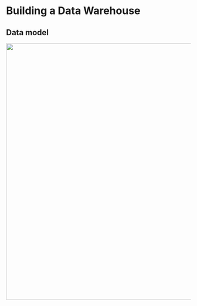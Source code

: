 # Building a Data Warehouse
## Data model
<img src="https://github.com/PornpawitSrSWU/swu-ds525/blob/03-building-a-data-warehouse/Pic/Data%20Warehouse-16.jpg" height="700" width="1000" >